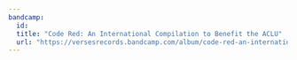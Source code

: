 ```yaml
---
bandcamp:
  id:
  title: "Code Red: An International Compilation to Benefit the ACLU"
  url: "https://versesrecords.bandcamp.com/album/code-red-an-international-compilation-to-benefit-the-aclu"
---
```

